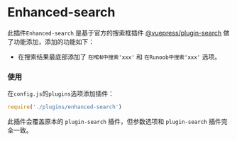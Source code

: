 # Enhanced-search

此插件`Enhanced-search` 是基于官方的搜索框插件 [@vuepress/plugin-search](https://github.com/vuejs/vuepress/tree/master/packages/@vuepress/plugin-search) 做了功能添加，添加的功能如下：

* 在搜索结果最底部添加了 `在MDN中搜索'xxx'` 和 `在Runoob中搜索'xxx'` 选项。



### 使用

在`config.js`的`plugins`选项添加插件：

```js
require('./plugins/enhanced-search')
```

此插件会覆盖原本的 `plugin-search` 插件，但参数选项和 `plugin-search` 插件完全一致。

